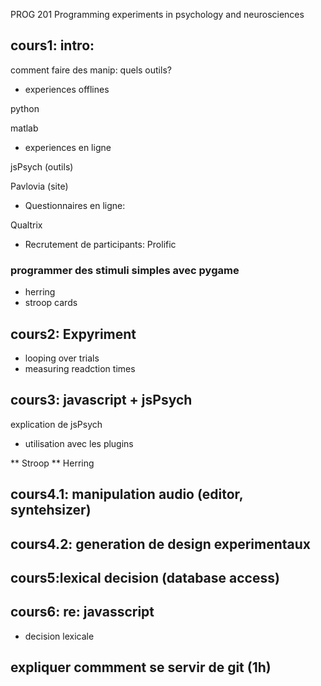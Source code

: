 PROG 201 Programming experiments in psychology and neurosciences

## cours1: intro:

comment faire des manip: quels outils?

* experiences offlines

python

matlab

* experiences en ligne

jsPsych (outils)

Pavlovia (site)

* Questionnaires en ligne:

Qualtrix


* Recrutement de participants: Prolific

### programmer des stimuli simples avec pygame

- herring
- stroop cards

## cours2: Expyriment

- looping over trials
- measuring readction times


## cours3: javascript + jsPsych

explication de jsPsych

* utilisation avec les plugins

** Stroop
**  Herring

## cours4.1: manipulation audio (editor, syntehsizer)


## cours4.2: generation de design experimentaux


## cours5:lexical decision  (database access)


## cours6: re: javasscript

* decision lexicale



## expliquer commment se servir de git (1h)
